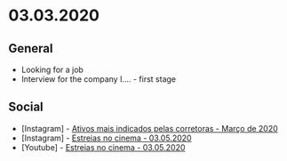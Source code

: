 # 03.03.2020

## General

- Looking for a job
- Interview for the company I.... - first stage

## Social

- \[Instagram\] - [Ativos mais indicados pelas corretoras - Março de 2020](https://www.instagram.com/p/B9SFe5Tp8Fn/)
- \[Instagram\] - [Estreias no cinema - 03.05.2020](https://www.instagram.com/p/B9RzMfaJiqd/)
- \[Youtube\] - [Estreias no cinema - 03.05.2020](https://www.youtube.com/watch?v=kID0hDC-bRI)
